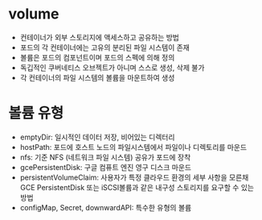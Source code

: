 # volume

-   컨테이너가 외부 스토리지에 액세스하고 공유하는 방법
-   포드의 각 컨테이너에는 고유의 분리된 파일 시스템이 존재
-   볼륨은 포드의 컴포넌트이며 포드의 스펙에 의해 정의
-   독깁적인 쿠버네티스 오브젝트가 아니며 스스로 생성, 삭제 불가
-   각 컨테이너의 파일 시스템의 볼륨을 마운트하여 생성

# 볼륨 유형

-   emptyDir: 일시적인 데이터 저장, 비어있는 디렉터리
-   hostPath: 포드에 호스트 노드의 파일시스템에서 파일이나 디렉토리를 마운드
-   nfs: 기준 NFS (네트워크 파일 시스템) 공유가 포드에 장착
-   gcePersistentDisk: 구글 컴퓨트 엔진 영구 디스크 마운드
-   persistentVolumeClaim: 사용자가 특정 클라우드 환경의 세부 사항을 모른채 GCE PersistentDisk 또는 iSCSI볼륨과 같은 내구성 스토리지를 요구할 수 있는 방법
-   configMap, Secret, downwardAPI: 특수한 유형의 볼륨
